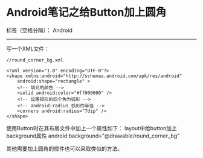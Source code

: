 ﻿# Android笔记之给Button加上圆角

标签（空格分隔）： Android

---
写一个XML文件：
```
//round_corner_bg.xml

<?xml version="1.0" encoding="UTF-8"?>
<shape xmlns:android="http://schemas.android.com/apk/res/android"
    android:shape="rectangle" >
    <!-- 填充的颜色 -->
    <solid android:color="#ff000000" />
    <!-- 设置矩形的四个角为弧形 -->
    <!-- android:radius 弧形的半径 -->
    <corners android:radius="7dip" />
</shape>
```

使用Button时在其布局文件中加上一个属性如下：
layout中给button加上background属性
android:background="@drawable/round_corner_bg"


其他需要加上圆角的控件也可以采取类似的方法。


